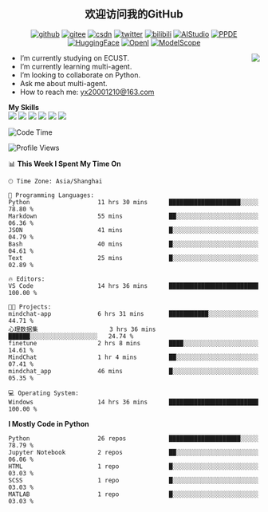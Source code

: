 <h2 align="center"> 欢迎访问我的GitHub</h2>

<p align="center">
  <a href="https://github.com/thomas-yanxin"><img src="https://img.shields.io/badge/GitHub-24292e" alt="github"></a>
  <a href="https://gitee.com/yanxin_thomas"><img src="https://img.shields.io/badge/Gitee-fe7300" alt="gitee"></a>
  <a href="https://blog.csdn.net/Mefishes"><img src="https://img.shields.io/badge/CSDN-cf000e" alt="csdn"></a>
  <a href="https://twitter.com/thomas_yanxin"><img src="https://img.shields.io/badge/Twitter-6495ED" alt="twitter"></a>
  <a href="https://space.bilibili.com/438539054?from=search&seid=8236420690670187274"><img src="https://img.shields.io/badge/-bilibili-blue" alt="bilibili"></a>
  <a href="https://aistudio.baidu.com/aistudio/personalcenter/thirdview/383005"><img src="https://img.shields.io/badge/-AIStudio-9cf" alt="AIStudio"></a>
  <a href="https://www.paddlepaddle.org.cn/ppdemd?n=/ppdemd/%E9%A2%9C%E9%91%AB"><img src="https://img.shields.io/badge/-PPDE-brightgreen" alt="PPDE"></a>
  <a href="https://huggingface.co/thomas-yanxin"><img src="https://img.shields.io/badge/-HuggingFace-yellow" alt="HuggingFace"></a>
  <a href="https://git.openi.org.cn/thomas-yanxin"><img src="https://img.shields.io/badge/-OpenI-337AFF" alt="OpenI"></a>
  <a href="https://modelscope.cn/organization/AI-ModelScope"><img src="https://img.shields.io/badge/modelscope-8A2BE2" alt="ModelScope"></a>
</p>

<img align="right" src="https://github-readme-stats.vercel.app/api?username=thomas-yanxin&count_private=true&show_icons=true&bg_color=15,f2f7fd,E0EAFC" />

-  I’m currently studying on ECUST.
-  I’m currently learning multi-agent.
-  I’m looking to collaborate on Python.
-  Ask me about multi-agent.
-  How to reach me: yx20001210@163.com


 **My Skills**  
![](https://img.shields.io/badge/-Python-3e74a2?style=flat-square&logo=Python&logoColor=fff)
![](https://img.shields.io/badge/-Matlab-FF4040?style=flat-square&logo=Matlab&logoColor=fff)
![](https://img.shields.io/badge/-Docker-2496ED?style=flat-square&logo=Docker&logoColor=fff)
![](https://img.shields.io/badge/-Linux-000000?style=flat-square&logo=Linux&logoColor=fff)
![](https://img.shields.io/badge/-MySQL-4479A1?style=flat-square&logo=MySQL&logoColor=fff)
![](https://img.shields.io/badge/-VScode-007ACC?style=flat-square&logo=VScode&logoColor=fff)

<!--START_SECTION:waka-->
![Code Time](http://img.shields.io/badge/Code%20Time-1%2C268%20hrs%2044%20mins-blue)

![Profile Views](http://img.shields.io/badge/Profile%20Views-38-blue)

📊 **This Week I Spent My Time On** 

```text
🕑︎ Time Zone: Asia/Shanghai

💬 Programming Languages: 
Python                   11 hrs 30 mins      ████████████████████░░░░░   78.80 % 
Markdown                 55 mins             ██░░░░░░░░░░░░░░░░░░░░░░░   06.36 % 
JSON                     41 mins             █░░░░░░░░░░░░░░░░░░░░░░░░   04.79 % 
Bash                     40 mins             █░░░░░░░░░░░░░░░░░░░░░░░░   04.61 % 
Text                     25 mins             █░░░░░░░░░░░░░░░░░░░░░░░░   02.89 % 

🔥 Editors: 
VS Code                  14 hrs 36 mins      █████████████████████████   100.00 % 

🐱‍💻 Projects: 
mindchat-app             6 hrs 31 mins       ███████████░░░░░░░░░░░░░░   44.71 % 
心理数据集                    3 hrs 36 mins       ██████░░░░░░░░░░░░░░░░░░░   24.74 % 
finetune                 2 hrs 8 mins        ████░░░░░░░░░░░░░░░░░░░░░   14.61 % 
MindChat                 1 hr 4 mins         ██░░░░░░░░░░░░░░░░░░░░░░░   07.41 % 
mindchat_app             46 mins             █░░░░░░░░░░░░░░░░░░░░░░░░   05.35 % 

💻 Operating System: 
Windows                  14 hrs 36 mins      █████████████████████████   100.00 % 
```

**I Mostly Code in Python** 

```text
Python                   26 repos            ████████████████████░░░░░   78.79 % 
Jupyter Notebook         2 repos             ██░░░░░░░░░░░░░░░░░░░░░░░   06.06 % 
HTML                     1 repo              █░░░░░░░░░░░░░░░░░░░░░░░░   03.03 % 
SCSS                     1 repo              █░░░░░░░░░░░░░░░░░░░░░░░░   03.03 % 
MATLAB                   1 repo              █░░░░░░░░░░░░░░░░░░░░░░░░   03.03 % 
```




<!--END_SECTION:waka-->

